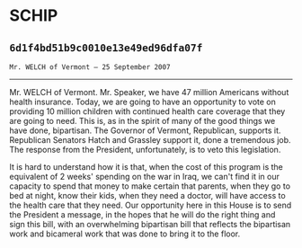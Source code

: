 # SCHIP
## `6d1f4bd51b9c0010e13e49ed96dfa07f`
`Mr. WELCH of Vermont — 25 September 2007`

---


Mr. WELCH of Vermont. Mr. Speaker, we have 47 million Americans 
without health insurance. Today, we are going to have an opportunity to 
vote on providing 10 million children with continued health care 
coverage that they are going to need. This is, as in the spirit of many 
of the good things we have done, bipartisan. The Governor of Vermont, 
Republican, supports it. Republican Senators Hatch and Grassley support 
it, done a tremendous job. The response from the President, 
unfortunately, is to veto this legislation.

It is hard to understand how it is that, when the cost of this 
program is the equivalent of 2 weeks' spending on the war in Iraq, we 
can't find it in our capacity to spend that money to make certain that 
parents, when they go to bed at night, know their kids, when they need 
a doctor, will have access to the health care that they need. Our 
opportunity here in this House is to send the President a message, in 
the hopes that he will do the right thing and sign this bill, with an 
overwhelming bipartisan bill that reflects the bipartisan work and 
bicameral work that was done to bring it to the floor.
